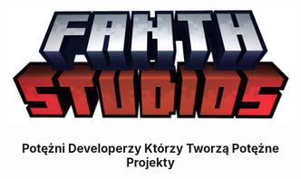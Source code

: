 <img src="https://raw.githubusercontent.com/FanthStudios/.github/main/profile/logo2.png">

## <p align="center">Potężni Developerzy Którzy Tworzą Potężne Projekty
